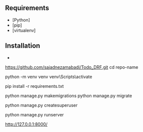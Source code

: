 ## Requirements
- [Python]
- [pip]
- [virtualenv]

## Installation
- ```bash
 https://github.com/sajadnezamabadi/Todo_DRF.git
cd repo-name

python -m venv venv
venv\Scripts\activate

pip install -r requirements.txt

python manage.py makemigrations
python manage.py migrate

python manage.py createsuperuser

python manage.py runserver

http://127.0.0.1:8000/
